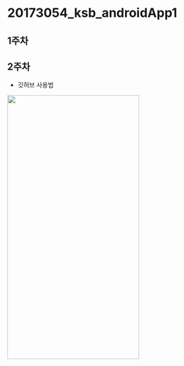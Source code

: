 # 20173054_ksb_androidApp1

## 1주차

## 2주차
  - 깃허브 사용법

<img width="300" height="600" src="./png/2주차출석과제.png"></img>
